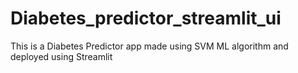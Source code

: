 # Diabetes_predictor_streamlit_ui
This is a Diabetes Predictor app made using SVM ML algorithm and deployed using Streamlit
